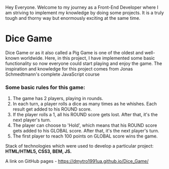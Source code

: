 Hey Everyone. Welcome to my journey as a Front-End Developer where I am striving to implement my knowledge by doing some projects. It is a truly tough and thorny way but enormously exciting at the same time.

# Dice Game 

Dice Game or as it also called a Pig Game is one of the oldest and well-known worldwide. Here, in this project, I have implemented some basic functionality so now everyone could start playing and enjoy the game. The inspiration and knowledge for this project comes from Jonas Schmedtmann's complete JavaScript course

### Some basic rules for this game:
1. The game has 2 players, playing in rounds.
2. In each turn, a player rolls a dice as many times as he whishes. Each result get added to his ROUND score.
3. If the player rolls a 1, all his ROUND score gets lost. After that, it's the next player's turn.
4. The player can choose to 'Hold', which means that his ROUND score gets added to his GLOBAL score. After that, it's the next player's turn.
5. The first player to reach 100 points on GLOBAL score wins the game.

Stack of technologies which were used to develop a particular project: **HTML/HTML5, CSS3, BEM, JS.**

A link on GitHub pages - https://dmytro1991ua.github.io/Dice_Game/
